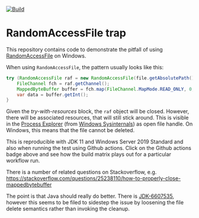 [![Build](https://github.com/vladak/RandomAccessFileTrap/actions/workflows/build.yml/badge.svg)](https://github.com/vladak/RandomAccessFileTrap/actions/workflows/build.yml)

# RandomAccessFile trap

This repository contains code to demonstrate the pitfall of using 
[RandomAccessFile](https://docs.oracle.com/javase/8/docs/api/java/io/RandomAccessFile.html) 
on Windows.

When using `RandomAccessFile`, the pattern usually looks like this:
```java
try (RandomAccessFile raf = new RandomAccessFile(file.getAbsolutePath(), "r")) {
    FileChannel fch = raf.getChannel();
    MappedByteBuffer buffer = fch.map(FileChannel.MapMode.READ_ONLY, 0, fch.size());
    var data = buffer.getInt();
}
```
Given the _try-with-resources_ block, the `raf` object will be closed. However, there will
be associated resources, that will still stick around.
This is visible in the [Process Explorer](https://docs.microsoft.com/en-us/sysinternals/downloads/process-explorer)
(from [Windows Sysinternals](https://docs.microsoft.com/en-us/sysinternals/)) as open file handle.
On Windows, this means that the file cannot be deleted.

This is reproducible with JDK 11 and Windows Server 2019 Standard and also when running
the test using Github actions. Click on the Github actions badge above and see how the build matrix
plays out for a particular workflow run.

There is a number of related questions on Stackoverflow, 
e.g. https://stackoverflow.com/questions/25238110/how-to-properly-close-mappedbytebuffer

The point is that Java should really do better. There is [JDK-6607535](https://bugs.openjdk.java.net/browse/JDK-6607535),
however this seems to be filed to sidestep the issue by loosening the file delete semantics rather
than invoking the cleanup.
